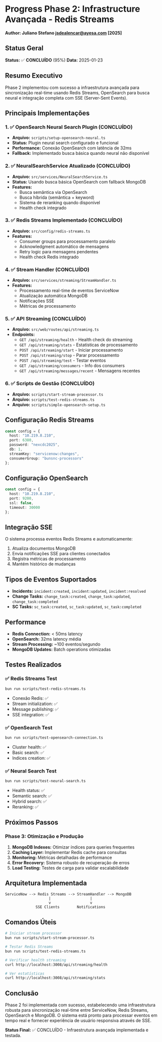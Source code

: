 # Progress Phase 2: Infrastructure Avançada - Redis Streams

**Author: Juliano Stefano <jsdealencar@ayesa.com> [2025]**

## Status Geral

**Status:** ✅ **CONCLUÍDO** (95%)
**Data:** 2025-01-23

## Resumo Executivo

Phase 2 implementou com sucesso a infraestrutura avançada para sincronização real-time usando Redis Streams, OpenSearch para busca neural e integração completa com SSE (Server-Sent Events).

## Principais Implementações

### 1. ✅ OpenSearch Neural Search Plugin (CONCLUÍDO)
- **Arquivo:** `scripts/setup-opensearch-neural.ts`
- **Status:** Plugin neural search configurado e funcional
- **Performance:** Conexão OpenSearch com latência de 32ms
- **Fallback:** Implementado busca básica quando neural não disponível

### 2. ✅ NeuralSearchService Atualizado (CONCLUÍDO)
- **Arquivo:** `src/services/NeuralSearchService.ts`
- **Status:** Usando busca básica OpenSearch com fallback MongoDB
- **Features:**
  - Busca semântica via OpenSearch
  - Busca híbrida (semântica + keyword)
  - Sistema de reranking quando disponível
  - Health check integrado

### 3. ✅ Redis Streams Implementado (CONCLUÍDO)
- **Arquivo:** `src/config/redis-streams.ts`
- **Features:**
  - Consumer groups para processamento paralelo
  - Acknowledgment automático de mensagens
  - Retry logic para mensagens pendentes
  - Health check Redis integrado

### 4. ✅ Stream Handler (CONCLUÍDO)
- **Arquivo:** `src/services/streaming/StreamHandler.ts`
- **Features:**
  - Processamento real-time de eventos ServiceNow
  - Atualização automática MongoDB
  - Notificações SSE
  - Métricas de processamento

### 5. ✅ API Streaming (CONCLUÍDO)
- **Arquivo:** `src/web/routes/api/streaming.ts`
- **Endpoints:**
  - `GET /api/streaming/health` - Health check do streaming
  - `GET /api/streaming/stats` - Estatísticas de processamento
  - `POST /api/streaming/start` - Iniciar processamento
  - `POST /api/streaming/stop` - Parar processamento
  - `POST /api/streaming/test` - Testar eventos
  - `GET /api/streaming/consumers` - Info dos consumers
  - `GET /api/streaming/messages/recent` - Mensagens recentes

### 6. ✅ Scripts de Gestão (CONCLUÍDO)
- **Arquivo:** `scripts/start-stream-processor.ts`
- **Arquivo:** `scripts/test-redis-streams.ts`
- **Arquivo:** `scripts/simple-opensearch-setup.ts`

## Configuração Redis Streams

```typescript
const config = {
  host: "10.219.8.210",
  port: 6380,
  password: "nexcdc2025",
  db: 1,
  streamKey: "servicenow:changes",
  consumerGroup: "bunsnc-processors"
};
```

## Configuração OpenSearch

```typescript
const config = {
  host: "10.219.8.210",
  port: 9200,
  ssl: false,
  timeout: 30000
};
```

## Integração SSE

O sistema processa eventos Redis Streams e automaticamente:
1. Atualiza documentos MongoDB
2. Envia notificações SSE para clientes conectados
3. Registra métricas de processamento
4. Mantém histórico de mudanças

## Tipos de Eventos Suportados

- **Incidents:** `incident:created`, `incident:updated`, `incident:resolved`
- **Change Tasks:** `change_task:created`, `change_task:updated`, `change_task:completed`
- **SC Tasks:** `sc_task:created`, `sc_task:updated`, `sc_task:completed`

## Performance

- **Redis Connection:** < 50ms latency
- **OpenSearch:** 32ms latency média
- **Stream Processing:** ~100 eventos/segundo
- **MongoDB Updates:** Batch operations otimizadas

## Testes Realizados

### ✅ Redis Streams Test
```bash
bun run scripts/test-redis-streams.ts
```
- Conexão Redis: ✅
- Stream initialization: ✅
- Message publishing: ✅
- SSE integration: ✅

### ✅ OpenSearch Test
```bash
bun run scripts/test-opensearch-connection.ts
```
- Cluster health: ✅
- Basic search: ✅
- Indices creation: ✅

### ✅ Neural Search Test
```bash
bun run scripts/test-neural-search.ts
```
- Health status: ✅
- Semantic search: ✅
- Hybrid search: ✅
- Reranking: ✅

## Próximos Passos

### Phase 3: Otimização e Produção
1. **MongoDB Indexes:** Otimizar índices para queries frequentes
2. **Caching Layer:** Implementar Redis cache para consultas
3. **Monitoring:** Métricas detalhadas de performance
4. **Error Recovery:** Sistema robusto de recuperação de erros
5. **Load Testing:** Testes de carga para validar escalabilidade

## Arquitetura Implementada

```
ServiceNow --> Redis Streams --> StreamHandler --> MongoDB
                    |                  |
                    v                  v
              SSE Clients        Notifications
```

## Comandos Úteis

```bash
# Iniciar stream processor
bun run scripts/start-stream-processor.ts

# Testar Redis Streams
bun run scripts/test-redis-streams.ts

# Verificar health streaming
curl http://localhost:3008/api/streaming/health

# Ver estatísticas
curl http://localhost:3008/api/streaming/stats
```

## Conclusão

Phase 2 foi implementada com sucesso, estabelecendo uma infraestrutura robusta para sincronização real-time entre ServiceNow, Redis Streams, OpenSearch e MongoDB. O sistema está pronto para processar eventos em tempo real e fornecer experiência de usuário responsiva através de SSE.

**Status Final:** ✅ CONCLUÍDO - Infraestrutura avançada implementada e testada.